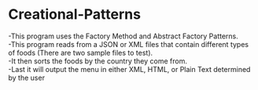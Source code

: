 # Creational-Patterns
-This program uses the Factory Method and Abstract Factory Patterns.<br/>
-This program reads from a JSON or XML files that contain different types of foods (There are two sample files to test).<br/>
-It then sorts the foods by the country they come from.<br/>
-Last it will output the menu in either XML, HTML, or Plain Text determined by the user<br/>
